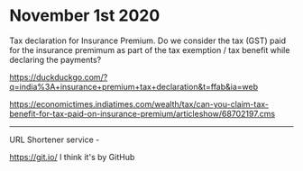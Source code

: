 # November 1st 2020

Tax declaration for Insurance Premium. Do we consider the tax (GST) paid for the
insurance premimum as part of the tax exemption / tax benefit while declaring
the payments?

https://duckduckgo.com/?q=india%3A+insurance+premium+tax+declaration&t=ffab&ia=web

https://economictimes.indiatimes.com/wealth/tax/can-you-claim-tax-benefit-for-tax-paid-on-insurance-premium/articleshow/68702197.cms

---

URL Shortener service -

https://git.io/ I think it's by GitHub
